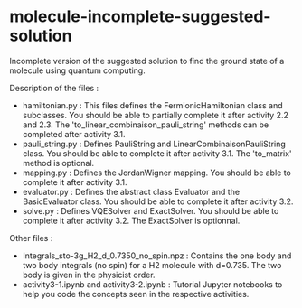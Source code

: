# molecule-incomplete-suggested-solution
Incomplete version of the suggested solution to find the ground state of a molecule using quantum computing.

Description of the files :
- hamiltonian.py : This files defines the FermionicHamiltonian class and subclasses. You should be able to partially complete it after activity 2.2 and 2.3. The 'to_linear_combinaison_pauli_string' methods can be completed after activity 3.1.
- pauli_string.py : Defines PauliString and LinearCombinaisonPauliString class. You should be able to complete it after activity 3.1. The 'to_matrix' method is optional.
- mapping.py : Defines the JordanWigner mapping. You should be able to complete it after activity 3.1.
- evaluator.py : Defines the abstract class Evaluator and the BasicEvaluator class. You should be able to complete it after activity 3.2.
- solve.py : Defines VQESolver and ExactSolver. You should be able to complete it after activity 3.2. The ExactSolver is optionnal.

Other files :
- Integrals_sto-3g_H2_d_0.7350_no_spin.npz : Contains the one body and two body integrals (no spin) for a H2 molecule with d=0.735. The two body is given in the physicist order.
- activity3-1.ipynb and activity3-2.ipynb : Tutorial Jupyter notebooks to help you code the concepts seen in the respective activities.
